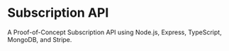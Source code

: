 # Subscription API  
A Proof-of-Concept Subscription API using Node.js, Express, TypeScript, MongoDB, and Stripe.
